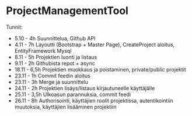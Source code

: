 # ProjectManagementTool

Tunnit:

* 5.10 - 4h Suunnittelua, Github API
* 4.11 - 7h Layoutti (Bootstrap + Master Page), CreateProject aloitus, EntityFramework Mysql
* 8.11 - 5h Projektien luonti ja listaus
* 9.11 - 2h Githubista repot + async
* 18.11 - 6,5h Projektien muokkaus ja poistaminen, private/public projektit
* 23.11 - 1h Commit feedin aloitus
* 23.11 - 3h Merge ja suunnittelu
* 24.11 - 2h Projektien lisäys/listaus kirjautuneelle käyttäjälle
* 25.11 - 3,5h Ulkoasun parannuksia, commit feedi
* 26.11 - 8h Authorisointi, käyttäjien roolit projektissa, autentikointiin muutoksia, käyttäjien lisääminen projektiin
